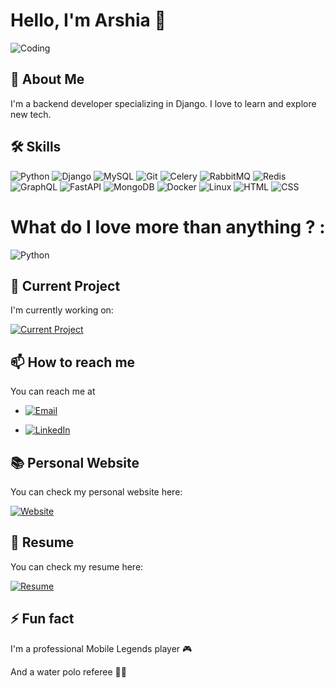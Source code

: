 # Hello, I'm Arshia 👋

![Coding](https://media.giphy.com/media/ZVik7pBtu9dNS/giphy.gif)

## 🚀 About Me
I'm a backend developer specializing in Django. I love to learn and explore new tech.

## 🛠 Skills
![Python](https://img.shields.io/badge/-Python-3776AB?style=for-the-badge&logo=Python&logoColor=white)
![Django](https://img.shields.io/badge/-Django-092E20?style=for-the-badge&logo=Django)
![MySQL](https://img.shields.io/badge/MySQL-4479A1?style=for-the-badge&logo=mysql&logoColor=white)
![Git](https://img.shields.io/badge/-Git-F05032?style=for-the-badge&logo=git&logoColor=white)
![Celery](https://img.shields.io/badge/Celery-37814A?style=for-the-badge&logo=celery&logoColor=white)
![RabbitMQ](https://img.shields.io/badge/RabbitMQ-FF6600?style=for-the-badge&logo=rabbitmq&logoColor=white)
![Redis](https://img.shields.io/badge/Redis-DC382D?style=for-the-badge&logo=redis&logoColor=white)
![GraphQL](https://img.shields.io/badge/GraphQL-E10098?style=for-the-badge&logo=graphql&logoColor=white)
![FastAPI](https://img.shields.io/badge/FastAPI-009688?style=for-the-badge&logo=fastapi&logoColor=white)
![MongoDB](https://img.shields.io/badge/MongoDB-47A248?style=for-the-badge&logo=mongodb&logoColor=white)
![Docker](https://img.shields.io/badge/-Docker-2496ED?style=for-the-badge&logo=docker&logoColor=white)
![Linux](https://img.shields.io/badge/-Linux-FCC624?style=for-the-badge&logo=linux&logoColor=black)
![HTML](https://img.shields.io/badge/HTML-E34F26?style=for-the-badge&logo=html5&logoColor=white)
![CSS](https://img.shields.io/badge/CSS-1572B6?style=for-the-badge&logo=css3&logoColor=white)

# What do I love more than anything ? :
![Python](https://img.shields.io/badge/-Python-3776AB?style=for-the-badge&logo=Python&logoColor=white)

## 🎯 Current Project
I'm currently working on:

[![Current Project](https://img.shields.io/badge/Current_Project-%23327FC7.svg?&style=for-the-badge&logo=GitHub&logoColor=white)]([https://github.com/serene1212/myportfolio](https://github.com/serene1212/Charity))
## 📫 How to reach me
You can reach me at
- [![Email](https://img.shields.io/badge/Email-%23D14836.svg?&style=for-the-badge&logo=Gmail&logoColor=white)](mailto:arshiarezagholi1212@gmail.com)

- [![LinkedIn](https://img.shields.io/badge/-LinkedIn-0077B5?style=flat-square&logo=LinkedIn&logoColor=white)](https://www.linkedin.com/in/arshia-rezagholi-959808316/)
## 📚 Personal Website
You can check my personal website here:

[![Website](https://img.shields.io/badge/Website-%23327FC7.svg?&style=for-the-badge&logo=Google-Chrome&logoColor=white)](https://serene1212.eu.pythonanywhere.com/)
## 📄 Resume
You can check my resume here:

[![Resume](https://img.shields.io/badge/Resume-%230077B5.svg?&style=for-the-badge&logo=Adobe&logoColor=white)](./CV.pdf)

## ⚡ Fun fact
I'm  a professional Mobile Legends player 🎮

And a water polo referee 🤽‍♂





